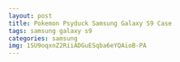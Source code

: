 ```yaml
---
layout: post
title: Pokemon Psyduck Samsung Galaxy S9 Case
tags: samsung galaxy s9
categories: samsung
img: 1SU9oqxnZ2RiiADGuESqba6eYQAioB-PA
---
```

